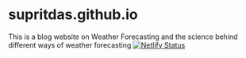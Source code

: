 # supritdas.github.io
This is a blog website on Weather Forecasting and the science behind different ways of weather forecasting 
[![Netlify Status](https://api.netlify.com/api/v1/badges/d400002d-b50a-44b2-bf38-486a26dd7cd4/deploy-status)](https://app.netlify.com/sites/forecastingtheskies/deploys)

